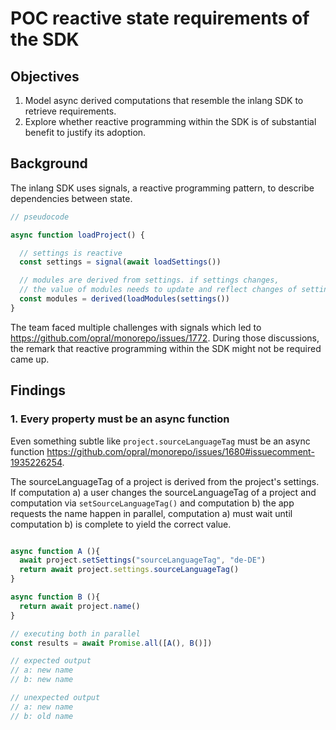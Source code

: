 # POC reactive state requirements of the SDK

## Objectives

1. Model async derived computations that resemble the inlang SDK to retrieve requirements.
2. Explore whether reactive programming within the SDK is of substantial benefit to justify its adoption.

## Background

The inlang SDK uses signals, a reactive programming pattern, to describe dependencies between state.

```ts
// pseudocode

async function loadProject() {

  // settings is reactive
  const settings = signal(await loadSettings())

  // modules are derived from settings. if settings changes,
  // the value of modules needs to update and reflect changes of settings
  const modules = derived(loadModules(settings())
}
```

The team faced multiple challenges with signals which led to https://github.com/opral/monorepo/issues/1772. During those discussions, the remark that reactive programming within the SDK might not be required came up.

## Findings

### 1. Every property must be an async function 

Even something subtle like `project.sourceLanguageTag` must be an async function https://github.com/opral/monorepo/issues/1680#issuecomment-1935226254.

The sourceLanguageTag of a project is derived from the project's settings. If computation a) a user changes the sourceLanguageTag of a project and computation via `setSourceLanguageTag()` and computation b) the app requests the name happen in parallel, computation a) must wait until computation b) is complete to yield the correct value.    

```ts

async function A (){
  await project.setSettings("sourceLanguageTag", "de-DE")
  return await project.settings.sourceLanguageTag()
}

async function B (){
  return await project.name()
}

// executing both in parallel 
const results = await Promise.all([A(), B()])

// expected output
// a: new name
// b: new name

// unexpected output
// a: new name 
// b: old name

```